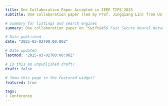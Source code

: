 ```yaml
---
title: One Collaboration Paper Accepted in IEEE TIFS'2025
subtitle: One collaboration paper (led by Prof. Jingqiang Lin) from USTC on "Swift&#58 Fast Secure Neural Network Inference with Fully Homomorphic Encryption" is accpeted by IEEE Transactions on Information Forensics and Security (TIFS)'2025.

# Summary for listings and search engines
summary: One collaboration paper on "Swift&#58 Fast Secure Neural Network Inference with Fully Homomorphic Encryption" is accepted by IEEE TIFS'2025.

# Date published
date: "2025-03-02T00:00:00Z"

# Date updated
lastmod: "2025-03-02T00:00:00Z"

# Is this an unpublished draft?
draft: false

# Show this page in the Featured widget?
featured: true

tags:
- Conference
---
```


